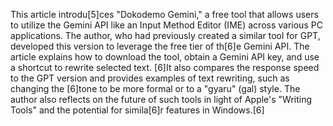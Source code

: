 This article introdu[5]ces "Dokodemo Gemini," a free tool that allows users to utilize the Gemini API like an Input Method Editor (IME) across various PC applications. The author, who had previously created a similar tool for GPT, developed this version to leverage the free tier of th[6]e Gemini API. The article explains how to download the tool, obtain a Gemini API key, and use a shortcut to rewrite selected text. [6]It also compares the response speed to the GPT version and provides examples of text rewriting, such as changing the [6]tone to be more formal or to a "gyaru" (gal) style. The author also reflects on the future of such tools in light of Apple's "Writing Tools" and the potential for simila[6]r features in Windows.[6]